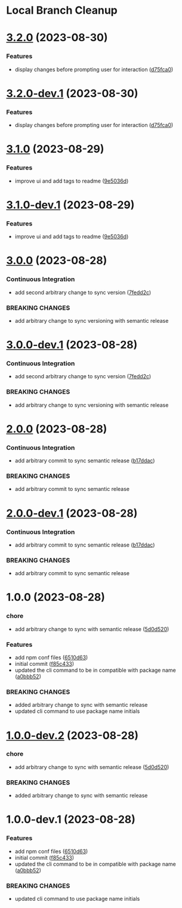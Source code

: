 # Local Branch Cleanup

# [3.2.0](https://github.com/demirtasdurmus/local-branch-cleanup/compare/v3.1.0...v3.2.0) (2023-08-30)


### Features

* display changes before prompting user for interaction ([d75fca0](https://github.com/demirtasdurmus/local-branch-cleanup/commit/d75fca0372a0cf002d96af086f082b7a6aa372cf))

# [3.2.0-dev.1](https://github.com/demirtasdurmus/local-branch-cleanup/compare/v3.1.0...v3.2.0-dev.1) (2023-08-30)


### Features

* display changes before prompting user for interaction ([d75fca0](https://github.com/demirtasdurmus/local-branch-cleanup/commit/d75fca0372a0cf002d96af086f082b7a6aa372cf))

# [3.1.0](https://github.com/demirtasdurmus/local-branch-cleanup/compare/v3.0.0...v3.1.0) (2023-08-29)


### Features

* improve ui and add tags to readme ([9e5036d](https://github.com/demirtasdurmus/local-branch-cleanup/commit/9e5036d5f108f2b2c1b467488b891c5cdd2d820d))

# [3.1.0-dev.1](https://github.com/demirtasdurmus/local-branch-cleanup/compare/v3.0.0...v3.1.0-dev.1) (2023-08-29)


### Features

* improve ui and add tags to readme ([9e5036d](https://github.com/demirtasdurmus/local-branch-cleanup/commit/9e5036d5f108f2b2c1b467488b891c5cdd2d820d))

# [3.0.0](https://github.com/demirtasdurmus/local-branch-cleanup/compare/v2.0.0...v3.0.0) (2023-08-28)


### Continuous Integration

* add second arbitrary change to sync version ([7fedd2c](https://github.com/demirtasdurmus/local-branch-cleanup/commit/7fedd2c6ca605175826b929d6da7362937321e20))


### BREAKING CHANGES

* add arbitrary change to sync versioning with semantic release

# [3.0.0-dev.1](https://github.com/demirtasdurmus/local-branch-cleanup/compare/v2.0.0...v3.0.0-dev.1) (2023-08-28)


### Continuous Integration

* add second arbitrary change to sync version ([7fedd2c](https://github.com/demirtasdurmus/local-branch-cleanup/commit/7fedd2c6ca605175826b929d6da7362937321e20))


### BREAKING CHANGES

* add arbitrary change to sync versioning with semantic release

# [2.0.0](https://github.com/demirtasdurmus/local-branch-cleanup/compare/v1.0.0...v2.0.0) (2023-08-28)


### Continuous Integration

* add arbitrary commit to sync semantic release ([b17ddac](https://github.com/demirtasdurmus/local-branch-cleanup/commit/b17ddacf559fd83b287d86eb04fe4819199a6ade))


### BREAKING CHANGES

* add arbitrary commit to sync semantic release

# [2.0.0-dev.1](https://github.com/demirtasdurmus/local-branch-cleanup/compare/v1.0.0...v2.0.0-dev.1) (2023-08-28)


### Continuous Integration

* add arbitrary commit to sync semantic release ([b17ddac](https://github.com/demirtasdurmus/local-branch-cleanup/commit/b17ddacf559fd83b287d86eb04fe4819199a6ade))


### BREAKING CHANGES

* add arbitrary commit to sync semantic release

# 1.0.0 (2023-08-28)


### chore

* add arbitrary change to sync with semantic release ([5d0d520](https://github.com/demirtasdurmus/local-branch-cleanup/commit/5d0d5206945db2be285e475281f0308b17f12e6c))


### Features

* add npm conf files ([6510d63](https://github.com/demirtasdurmus/local-branch-cleanup/commit/6510d632c419c10e5d73131841fc65070bbb9cba))
* initial commit ([f85c433](https://github.com/demirtasdurmus/local-branch-cleanup/commit/f85c433a666852bee176d9d811317f7a29395229))
* updated the cli command to be in compatible with package name ([a0bbb52](https://github.com/demirtasdurmus/local-branch-cleanup/commit/a0bbb521a6ecc02b6f3959e715656eb2a858c870))


### BREAKING CHANGES

* added arbitrary change to sync with semantic release
* updated cli command to use package name initials

# [1.0.0-dev.2](https://github.com/demirtasdurmus/local-branch-cleanup/compare/v1.0.0-dev.1...v1.0.0-dev.2) (2023-08-28)


### chore

* add arbitrary change to sync with semantic release ([5d0d520](https://github.com/demirtasdurmus/local-branch-cleanup/commit/5d0d5206945db2be285e475281f0308b17f12e6c))


### BREAKING CHANGES

* added arbitrary change to sync with semantic release

# 1.0.0-dev.1 (2023-08-28)


### Features

* add npm conf files ([6510d63](https://github.com/demirtasdurmus/local-branch-cleanup/commit/6510d632c419c10e5d73131841fc65070bbb9cba))
* initial commit ([f85c433](https://github.com/demirtasdurmus/local-branch-cleanup/commit/f85c433a666852bee176d9d811317f7a29395229))
* updated the cli command to be in compatible with package name ([a0bbb52](https://github.com/demirtasdurmus/local-branch-cleanup/commit/a0bbb521a6ecc02b6f3959e715656eb2a858c870))


### BREAKING CHANGES

* updated cli command to use package name initials
